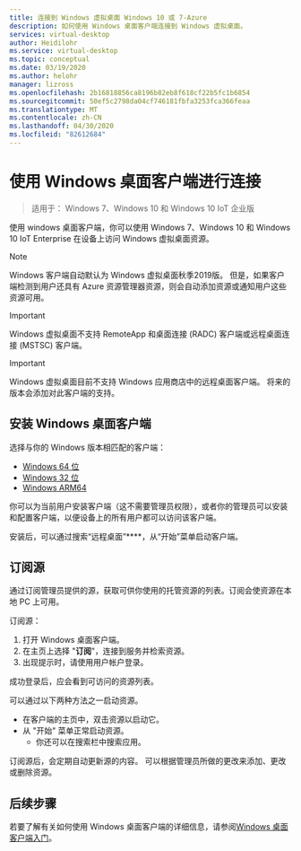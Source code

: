 ```yaml
---
title: 连接到 Windows 虚拟桌面 Windows 10 或 7-Azure
description: 如何使用 Windows 桌面客户端连接到 Windows 虚拟桌面。
services: virtual-desktop
author: Heidilohr
ms.service: virtual-desktop
ms.topic: conceptual
ms.date: 03/19/2020
ms.author: helohr
manager: lizross
ms.openlocfilehash: 2b16818856ca8196b82eb8f618cf22b5fc1b6854
ms.sourcegitcommit: 50ef5c2798da04cf746181fbfa3253fca366feaa
ms.translationtype: MT
ms.contentlocale: zh-CN
ms.lasthandoff: 04/30/2020
ms.locfileid: "82612684"
---
```

# <a name="connect-with-the-windows-desktop-client"></a>使用 Windows 桌面客户端进行连接

> 适用于： Windows 7、Windows 10 和 Windows 10 IoT 企业版

使用 windows 桌面客户端，你可以使用 Windows 7、Windows 10 和 Windows 10 IoT Enterprise 在设备上访问 Windows 虚拟桌面资源。

>[!NOTE]
>Windows 客户端自动默认为 Windows 虚拟桌面秋季2019版。 但是，如果客户端检测到用户还具有 Azure 资源管理器资源，则会自动添加资源或通知用户这些资源可用。 

> [!IMPORTANT]
> Windows 虚拟桌面不支持 RemoteApp 和桌面连接 (RADC) 客户端或远程桌面连接 (MSTSC) 客户端。

> [!IMPORTANT]
> Windows 虚拟桌面目前不支持 Windows 应用商店中的远程桌面客户端。 将来的版本会添加对此客户端的支持。

## <a name="install-the-windows-desktop-client"></a>安装 Windows 桌面客户端

选择与你的 Windows 版本相匹配的客户端：

- [Windows 64 位](https://go.microsoft.com/fwlink/?linkid=2068602)
- [Windows 32 位](https://go.microsoft.com/fwlink/?linkid=2098960)
- [Windows ARM64](https://go.microsoft.com/fwlink/?linkid=2098961)

你可以为当前用户安装客户端（这不需要管理员权限），或者你的管理员可以安装和配置客户端，以便设备上的所有用户都可以访问该客户端。

安装后，可以通过搜索“远程桌面”****，从“开始”菜单启动客户端。

## <a name="subscribe-to-a-feed"></a>订阅源

通过订阅管理员提供的源，获取可供你使用的托管资源的列表。订阅会使资源在本地 PC 上可用。

订阅源：

1. 打开 Windows 桌面客户端。
2. 在主页上选择 "**订阅**"，连接到服务并检索资源。
3. 出现提示时，请使用用户帐户登录。

成功登录后，应会看到可访问的资源列表。

可以通过以下两种方法之一启动资源。

- 在客户端的主页中，双击资源以启动它。
- 从 "开始" 菜单正常启动资源。
  - 你还可以在搜索栏中搜索应用。

订阅源后，会定期自动更新源的内容。 可以根据管理员所做的更改来添加、更改或删除资源。

## <a name="next-steps"></a>后续步骤

若要了解有关如何使用 Windows 桌面客户端的详细信息，请参阅[Windows 桌面客户端入门](/windows-server/remote/remote-desktop-services/clients/windowsdesktop/)。
